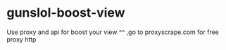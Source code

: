 # gunslol-boost-view
Use proxy and api for boost your view ^^ ,go to proxyscrape.com for free proxy http
